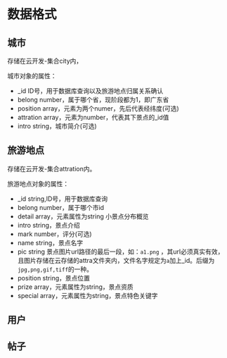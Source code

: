 # 数据格式

## 城市

存储在云开发-集合city内，

城市对象的属性：

- _id ID号，用于数据库查询以及旅游地点归属关系确认
- belong number，属于哪个省，现阶段都为1，即广东省
- position array，元素为两个numer，先后代表经纬度(可选)
- attration array，元素为number，代表其下景点的_id值
- intro string，城市简介(可选)

## 旅游地点

存储在云开发-集合attration内。

旅游地点对象的属性：

- \_id string,ID号，用于数据库查询
- belong number，属于哪个市id
- detail array，元素属性为string 小景点分布概览
- intro string，景点介绍
- mark number，评分(可选)
- name string，景点名字
- pic string 景点图片url路径的最后一段，如：`a1.png` ，其url必须真实有效，且图片存储在云存储的attra文件夹内，文件名字规定为`a`加上\_id。后缀为`jpg,png,gif,tiff`的一种。
- position string，景点位置
- prize array，元素属性为string，景点资质
- special array，元素属性为string，景点特色关键字

## 用户



## 帖子